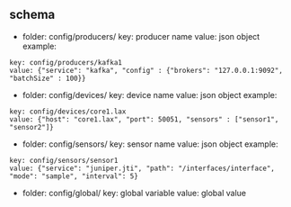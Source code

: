 ## schema

- folder: config/producers/
key: producer name
value: json object
example:
``` 
key: config/producers/kafka1 
value: {"service": "kafka", "config" : {"brokers": "127.0.0.1:9092", "batchSize" : 100}}
```

- folder: config/devices/
key: device name
value: json object
example:
``` 
key: config/devices/core1.lax 
value: {"host": "core1.lax", "port": 50051, "sensors" : ["sensor1", "sensor2"]}
```

- folder: config/sensors/
key: sensor name
value: json object
example: 
```
key: config/sensors/sensor1 
value: {"service": "juniper.jti", "path": "/interfaces/interface", "mode": "sample", "interval": 5}
```

- folder: config/global/
key: global variable
value: global value
